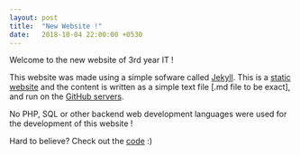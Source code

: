 ```yaml
---
layout: post
title:  "New Website !"
date:   2018-10-04 22:00:00 +0530
---
```


Welcome to the new website of 3rd year IT !

This website was made using a simple sofware called [Jekyll][jek]. This is a [static website][stat-wb] and the content is written as a simple text file [.md file to be exact], and run on the [GitHub servers][g-pages].

No PHP, SQL or other backend web development languages were used for the development of this website !

Hard to believe? Check out the [code][repo] :)

[jek]: https://jekyllrb.com/
[stat-wb]: https://techterms.com/definition/staticwebsite
[g-pages]: https://pages.github.com/
[repo]: https://github.com/ashwindasr/ashwindasr.github.io
